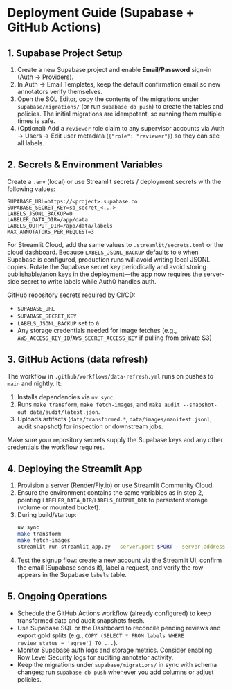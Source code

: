 # Deployment Guide (Supabase + GitHub Actions)

## 1. Supabase Project Setup
1. Create a new Supabase project and enable **Email/Password** sign-in (Auth → Providers).
2. In Auth → Email Templates, keep the default confirmation email so new annotators verify themselves.
3. Open the SQL Editor, copy the contents of the migrations under `supabase/migrations/` (or run `supabase db push`) to create the tables and policies. The initial migrations are idempotent, so running them multiple times is safe.
4. (Optional) Add a `reviewer` role claim to any supervisor accounts via Auth → Users → Edit user metadata (`{"role": "reviewer"}`) so they can see all labels.

## 2. Secrets & Environment Variables
Create a `.env` (local) or use Streamlit secrets / deployment secrets with the following values:

```
SUPABASE_URL=https://<project>.supabase.co
SUPABASE_SECRET_KEY=sb_secret_<...>
LABELS_JSONL_BACKUP=0
LABELER_DATA_DIR=/app/data
LABELS_OUTPUT_DIR=/app/data/labels
MAX_ANNOTATORS_PER_REQUEST=3
```

For Streamlit Cloud, add the same values to `.streamlit/secrets.toml` or the cloud dashboard. Because `LABELS_JSONL_BACKUP` defaults to `0` when Supabase is configured, production runs will avoid writing local JSONL copies.
Rotate the Supabase secret key periodically and avoid storing publishable/anon keys in the deployment—the app now requires the server-side secret to write labels while Auth0 handles auth.

GitHub repository secrets required by CI/CD:
- `SUPABASE_URL`
- `SUPABASE_SECRET_KEY`
- `LABELS_JSONL_BACKUP` set to `0`
- Any storage credentials needed for image fetches (e.g., `AWS_ACCESS_KEY_ID`/`AWS_SECRET_ACCESS_KEY` if pulling from private S3)

## 3. GitHub Actions (data refresh)
The workflow in `.github/workflows/data-refresh.yml` runs on pushes to `main` and nightly. It:
1. Installs dependencies via `uv sync`.
2. Runs `make transform`, `make fetch-images`, and `make audit --snapshot-out data/audit/latest.json`.
3. Uploads artifacts (`data/transformed.*`, `data/images/manifest.jsonl`, audit snapshot) for inspection or downstream jobs.

Make sure your repository secrets supply the Supabase keys and any other credentials the workflow requires.

## 4. Deploying the Streamlit App
1. Provision a server (Render/Fly.io) or use Streamlit Community Cloud.
2. Ensure the environment contains the same variables as in step 2, pointing `LABELER_DATA_DIR`/`LABELS_OUTPUT_DIR` to persistent storage (volume or mounted bucket).
3. During build/startup:
   ```bash
   uv sync
   make transform
   make fetch-images
   streamlit run streamlit_app.py --server.port $PORT --server.address 0.0.0.0
   ```
4. Test the signup flow: create a new account via the Streamlit UI, confirm the email (Supabase sends it), label a request, and verify the row appears in the Supabase `labels` table.

## 5. Ongoing Operations
- Schedule the GitHub Actions workflow (already configured) to keep transformed data and audit snapshots fresh.
- Use Supabase SQL or the Dashboard to reconcile pending reviews and export gold splits (e.g., `COPY (SELECT * FROM labels WHERE review_status = 'agree') TO ...`).
- Monitor Supabase auth logs and storage metrics. Consider enabling Row Level Security logs for auditing annotator activity.
- Keep the migrations under `supabase/migrations/` in sync with schema changes; run `supabase db push` whenever you add columns or adjust policies.
